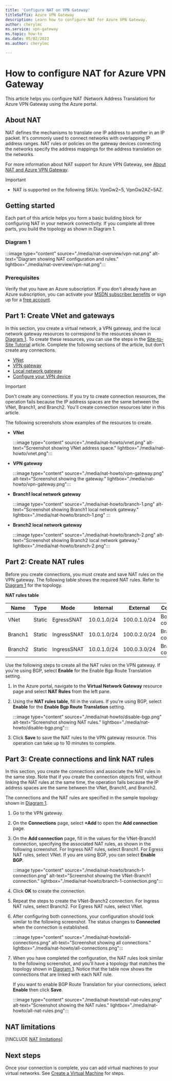 ```yaml
---
title: 'Configure NAT on VPN Gateway'
titleSuffix: Azure VPN Gateway
description: Learn how to configure NAT for Azure VPN Gateway.
author: cherylmc
ms.service: vpn-gateway
ms.topic: how-to
ms.date: 05/02/2023
ms.author: cherylmc 

---
```

# How to configure NAT for Azure VPN Gateway

This article helps you configure NAT (Network Address Translation) for Azure VPN Gateway using the Azure portal.

## <a name="about"></a>About NAT

NAT defines the mechanisms to translate one IP address to another in an IP packet. It's commonly used to connect networks with overlapping IP address ranges. NAT rules or policies on the gateway devices connecting the networks specify the address mappings for the address translation on the networks.

For more information about NAT support for Azure VPN Gateway, see [About NAT and Azure VPN Gateway](nat-overview.md).

> [!IMPORTANT]
> * NAT is supported on the following SKUs: VpnGw2~5, VpnGw2AZ~5AZ.

## Getting started

Each part of this article helps you form a basic building block for configuring NAT in your network connectivity. If you complete all three parts, you build the topology as shown in Diagram 1.

### <a name="diagram"></a>Diagram 1

:::image type="content" source="./media/nat-overview/vpn-nat.png" alt-text="Diagram showing NAT configuration and rules." lightbox="./media/nat-overview/vpn-nat.png":::

### Prerequisites

Verify that you have an Azure subscription. If you don't already have an Azure subscription, you can activate your [MSDN subscriber benefits](https://azure.microsoft.com/pricing/member-offers/msdn-benefits-details/) or sign up for a [free account](https://azure.microsoft.com/pricing/free-trial/).

## <a name ="vnet"></a>Part 1: Create VNet and gateways

In this section, you create a virtual network, a VPN gateway, and the local network gateway resources to correspond to the resources shown in [Diagram 1](#diagram). To create these resources, you can use the steps in the [Site-to-Site Tutorial](tutorial-site-to-site-portal.md) article. Complete the following sections of the article, but don't create any connections.

* [VNet](tutorial-site-to-site-portal.md#CreatVNet)
* [VPN gateway](tutorial-site-to-site-portal.md#VNetGateway)
* [Local network gateway](tutorial-site-to-site-portal.md#LocalNetworkGateway)
* [Configure your VPN device](tutorial-site-to-site-portal.md#VPNDevice)

> [!IMPORTANT]
> Don't create any connections. If you try to create connection resources, the operation fails because the IP address spaces are the same between the VNet, Branch1, and Branch2. You'll create connection resources later in this article.

The following screenshots show examples of the resources to create.

* **VNet**

   :::image type="content" source="./media/nat-howto/vnet.png" alt-text="Screenshot showing VNet address space." lightbox="./media/nat-howto/vnet.png":::
* **VPN gateway**

   :::image type="content" source="./media/nat-howto/vpn-gateway.png" alt-text="Screenshot showing the gateway." lightbox="./media/nat-howto/vpn-gateway.png":::

* **Branch1 local network gateway**

   :::image type="content" source="./media/nat-howto/branch-1.png" alt-text="Screenshot showing Branch1 local network gateway." lightbox="./media/nat-howto/branch-1.png" :::

* **Branch2 local network gateway**

   :::image type="content" source="./media/nat-howto/branch-2.png" alt-text="Screenshot showing Branch2 local network gateway." lightbox="./media/nat-howto/branch-2.png":::

## <a name ="nat-rules"></a>Part 2: Create NAT rules

Before you create connections, you must create and save NAT rules on the VPN gateway. The following table shows the required NAT rules. Refer to [Diagram 1](#diagram) for the topology.

**NAT rules table**

| Name     | Type   | Mode        | Internal    | External     | Connection          |
| ---      | ---    | ---         | ---         | ---          | ---                 |
| VNet     | Static | EgressSNAT  | 10.0.1.0/24 | 100.0.1.0/24 | Both connections    |
| Branch1 | Static | IngressSNAT | 10.0.1.0/24 | 100.0.2.0/24 | Branch1 connection |
| Branch2 | Static | IngressSNAT | 10.0.1.0/24 | 100.0.3.0/24 | Branch2 connection |

Use the following steps to create all the NAT rules on the VPN gateway. If you're using BGP, select **Enable** for the Enable Bgp Route Translation setting.

1. In the Azure portal, navigate to the **Virtual Network Gateway** resource page and select **NAT Rules** from the left pane.
1. Using the **NAT rules table**, fill in the values. If you're using BGP, select **Enable** for the **Enable Bgp Route Translation** setting.

   :::image type="content" source="./media/nat-howto/disable-bgp.png" alt-text="Screenshot showing NAT rules." lightbox="./media/nat-howto/disable-bgp.png":::
1. Click **Save** to save the NAT rules to the VPN gateway resource. This operation can take up to 10 minutes to complete.

## <a name ="connections"></a>Part 3: Create connections and link NAT rules

In this section, you create the connections and associate the NAT rules in the same step. Note that if you create the connection objects first, without linking the NAT rules at the same time, the operation fails because the IP address spaces are the same between the VNet, Branch1, and Branch2.

The connections and the NAT rules are specified in the sample topology shown in [Diagram 1](#diagram).

1. Go to the VPN gateway.
1. On the **Connections** page, select **+Add** to open the **Add connection** page.
1. On the **Add connection** page, fill in the values for the VNet-Branch1 connection, specifying the associated NAT rules, as shown in the following screenshot. For Ingress NAT rules, select Branch1. For Egress NAT rules, select VNet. If you are using BGP, you can select **Enable BGP**.

   :::image type="content" source="./media/nat-howto/branch-1-connection.png" alt-text="Screenshot showing the VNet-Branch1 connection." lightbox="./media/nat-howto/branch-1-connection.png":::
1. Click **OK** to create the connection.
1. Repeat the steps to create the VNet-Branch2 connection. For Ingress NAT rules, select Branch2. For Egress NAT rules, select VNet.
1. After configuring both connections, your configuration should look similar to the following screenshot. The status changes to **Connected** when the connection is established.

   :::image type="content" source="./media/nat-howto/all-connections.png" alt-text="Screenshot showing all connections." lightbox="./media/nat-howto/all-connections.png":::

1. When you have completed the configuration, the NAT rules look similar to the following screenshot, and you'll have a topology that matches the topology shown in [Diagram 1](#diagram). Notice that the table now shows the connections that are linked with each NAT rule.

   If you want to enable BGP Route Translation for your connections, select **Enable** then click **Save**.

   :::image type="content" source="./media/nat-howto/all-nat-rules.png" alt-text="Screenshot showing the NAT rules." lightbox="./media/nat-howto/all-nat-rules.png":::

## NAT limitations

[!INCLUDE [NAT limitations](../../includes/vpn-gateway-nat-limitations.md)]

## Next steps

Once your connection is complete, you can add virtual machines to your virtual networks. See [Create a Virtual Machine](../virtual-machines/windows/quick-create-portal.md) for steps.
